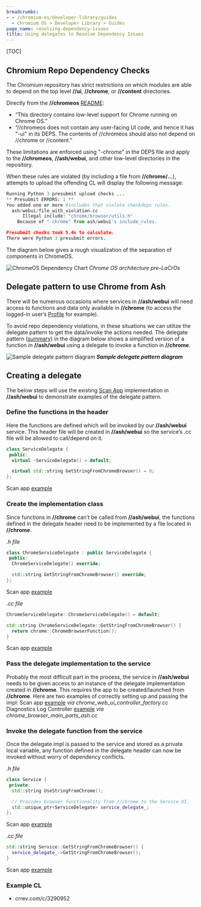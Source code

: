 ```yaml
---
breadcrumbs:
- - /chromium-os/developer-library/guides
  - Chromium OS > Developer Library > Guides
page_name: resolving-dependency-issues
title: Using delegates to Resolve Dependency Issues
---
```


[TOC]

## Chromium Repo Dependency Checks

The Chromium repository has strict restrictions on which modules are able to
depend on the top level **//ui**, **//chrome**, or **//content** directories.

Directly from the **//chromeos** [README](http://chromeos/README.md):

*   “This directory contains low-level support for Chrome running on Chrome OS.”
*   “//chromeos does not contain any user-facing UI code, and hence it has "-ui"
    in its DEPS. The contents of //chromeos should also not depend on //chrome
    or //content.”

These limitations are enforced using "-chrome" in the DEPS file and apply to the
**//chromeos**, **//ash/webui**, and other low-level directories in the
repository.

When these rules are violated (by including a file from **//chrome/…**),
attempts to upload the offending CL will display the following message:

```python
Running Python 3 presubmit upload checks ...
** Presubmit ERRORS: 1 **
You added one or more #includes that violate checkdeps rules.
  ash/webui/file_with_violation.cc
      Illegal include: "chrome/browser/utils.h"
    Because of "-chrome" from ash/webui's include_rules.

Presubmit checks took 5.4s to calculate.
There were Python 3 presubmit errors.

```

The diagram below gives a rough visualization of the separation of components in
ChromeOS.

![ChromeOS Dependency Chart](/chromium-os/developer-library/guides/cpp/resolving-dependency-issues/chromeos_dependency_chart.png) *Chrome OS
architecture pre-LaCrOs*

## Delegate pattern to use Chrome from Ash

There will be numerous occasions where services in **//ash/webui** will need
access to functions and data only available in **//chrome** (to access the
logged-in user’s
[Profile](https://osscs.corp.google.com/chromium/chromium/src/+/main:chrome/browser/profiles/profile.h;l=204;drc=5e23336d543816202a70de6dc6cdf721350adf22;bpv=1;bpt=1)
for example).

To avoid repo dependency violations, in these situations we can utilize the
delegate pattern to get the data/invoke the actions needed. The delegate pattern
([summary](https://medium.com/@rajkumar_p/delegate-design-pattern-959fd0aa8e95))
in the diagram below shows a simplified version of a function in **//ash/webui**
using a delegate to invoke a function in **//chrome**.

![Sample delegate pattern diagram](/chromium-os/developer-library/guides/cpp/resolving-dependency-issues/delegate_diagram.jpg) ***Sample
delegate pattern diagram***

## Creating a delegate

The below steps will use the existing
[Scan App](https://osscs.corp.google.com/chromium/chromium/src/+/main:ash/webui/scanning/)
implementation in **//ash/webui** to demonstrate examples of the delegate
pattern.

### Define the functions in the header

Here the functions are defined which will be invoked by our **//ash/webui**
service. This header file will be created in **//ash/webui** so the service’s
.cc file will be allowed to call/depend on it.

```c++
class ServiceDelegate {
 public:
  virtual ~ServiceDelegate() = default;

  virtual std::string GetStringFromChromeBrowser() = 0;
};
```

Scan app
[example](https://osscs.corp.google.com/chromium/chromium/src/+/main:ash/webui/scanning/scanning_app_delegate.h)

### Create the implementation class

Since functions in **//chrome** can’t be called from **//ash/webui**, the
functions defined in the delegate header need to be implemented by a file
located in **//chrome**.

*.h file*

```c++
class ChromeServiceDelegate : public ServiceDelegate {
 public:
  ChromeServiceDelegate() override;

  std::string GetStringFromChromeBrowser() override;
};
```

Scan app
[example](https://osscs.corp.google.com/chromium/chromium/src/+/main:chrome/browser/ash/scanning/chrome_scanning_app_delegate.h;bpv=0;bpt=1)

*.cc file*

```c++
ChromeServiceDelegate::ChromeServiceDelegate() = default;

std::string ChromeServiceDelegate::GetStringFromChromeBrowser() {
  return chrome::ChromeBrowserFunction();
}
```

Scan app
[example](https://osscs.corp.google.com/chromium/chromium/src/+/main:chrome/browser/ash/scanning/chrome_scanning_app_delegate.cc;bpv=0;bpt=1)

### Pass the delegate implementation to the service

Probably the most difficult part in the process, the service in **//ash/webui**
needs to be given access to an instance of the delegate implementation created
in **//chrome**. This requires the app to be created/launched from **//chrome**.
Here are two examples of correctly setting up and passing the impl: Scan app
[example](https://osscs.corp.google.com/chromium/chromium/src/+/main:chrome/browser/ui/webui/chrome_web_ui_controller_factory.cc;l=595;drc=5e23336d543816202a70de6dc6cdf721350adf22;bpv=1;bpt=1)
*via chrome_web_ui_controller_factory.cc* Diagnostics Log Controller
[example](https://osscs.corp.google.com/chromium/chromium/src/+/main:chrome/browser/ash/chrome_browser_main_parts_ash.cc;l=1371;drc=5e23336d543816202a70de6dc6cdf721350adf22;bpv=1;bpt=1)
*via chrome_browser_main_parts_ash.cc*

### Invoke the delegate function from the service

Once the delegate impl is passed to the service and stored as a private local
variable, any function defined in the delegate header can now be invoked without
worry of dependency conflicts.

*.h file*

```c++
class Service {
 private:
  std::string UseStringFromChrome();

  // Provides browser functionality from //chrome to the Service UI.
  std::unique_ptr<ServiceDelegate> service_delegate_;
};
```

Scan app
[example](https://osscs.corp.google.com/chromium/chromium/src/+/main:ash/webui/scanning/scanning_handler.h;l=104;drc=5e23336d543816202a70de6dc6cdf721350adf22)

*.cc file*

```c++
std::string Service::GetStringFromChromeBrowser() {
  service_delegate_->GetStringFromChromeBrowser();
}
```

Scan app
[example](https://osscs.corp.google.com/chromium/chromium/src/+/main:ash/webui/scanning/scanning_handler.cc;l=218;drc=5e23336d543816202a70de6dc6cdf721350adf22;bpv=1;bpt=1)

### Example CL
* crrev.com/c/3290952
